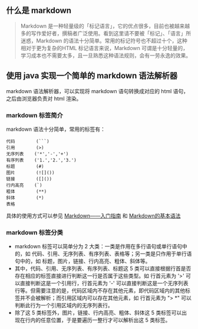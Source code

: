 ## 什么是 markdown 
> Markdown 是一种轻量级的「标记语言」，它的优点很多，目前也被越来越多的写作爱好者，撰稿者广泛使用。看到这里请不要被「标记」、「语言」所迷惑，Markdown 的语法十分简单。常用的标记符号也不超过十个，这种相对于更为复杂的HTML 标记语言来说，Markdown 可谓是十分轻量的，学习成本也不需要太多，且一旦熟悉这种语法规则，会有一劳永逸的效果。

## 使用 java 实现一个简单的 markdown 语法解析器
markdown 语法解析器，可以实现将 markdown 语句转换成对应的 html 语句，之后由浏览器负责对 html 渲染。
### markdown 标签简介
markdown 语法十分简单，常用的标签有：
```
代码        (```)
引用        (>)
无序列表    ('*','-','+')
有序列表    ('1.','2.','3.')
标题        (#)
图片        (![]())
链接        ([]())
行内高亮    (`)
粗体        (**)
斜体        (*)
表格
```
具体的使用方式可以参见 [Markdown——入门指南](http://www.jianshu.com/p/1e402922ee32/) 和 [Markdown的基本语法](http://www.cnblogs.com/libaoquan/p/6812426.html)

### markdown 标签分类
- markdown 标签可以简单分为 2 大类：一类是作用在多行语句或单行语句中的，如 代码、引用、无序列表、有序列表、表格等；另一类是只作用于单行语句中的，如 标题，图片，链接、行内高亮、粗体、斜体等。
- 其中，代码、引用、无序列表、有序列表、标题这 5 类可以直接根据行首是否存在相应的标签直接进行判断这一行是否属于这些类型。如 行首元素为 '>' 可以直接判断这是一个引用行，行首元素为 '-' 可以直接判断这是一个无序列表行等。但需要注意的是，代码区域内不存在其他元素，即代码区域内的其他标签并不会被解析；而引用区域内可以存在其他元素，如 行首元素为 "> *" 可以判断此行为一个引用区域内的无序列表行。
- 除了这 5 类标签外，图片，链接、行内高亮、粗体、斜体这 5 类标签可以出现在行内的任意位置，于是要遍历一整行才可以解析出这 5 类标签。